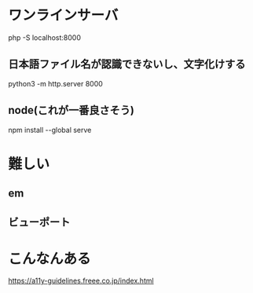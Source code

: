 # ワンラインサーバ
php -S localhost:8000

## 日本語ファイル名が認識できないし、文字化けする
python3 -m http.server 8000

## node(これが一番良さそう)
npm install --global serve

# 難しい
## em
## ビューポート

# こんなんある
https://a11y-guidelines.freee.co.jp/index.html